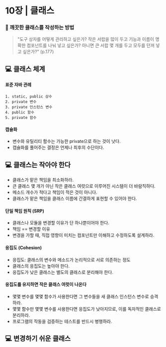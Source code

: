 # 10장 | 클래스

### 🚩 깨끗한 클래스를 작성하는 방법

> "도구 상자를 어떻게 관리하고 싶은가? 작은 서랍을 많이 두고 기능과 이름이 명확한 컴포넌트를 나눠 넣고 싶은가? 아니면 큰 서랍 몇 개를 두고 모두를 던져 넣고 싶은가?" (p.177)

## 💻 클래스 체계

#### 표준 자바 관례

```
1. static, public 상수
2. private 변수
3. private 인스턴스 변수
4. public 함수
5. private 함수
```

#### 캡슐화

* 변수와 유틸리티 함수는 가능한 private으로 하는 것이 낫다.
* 캡슐화를 풀어주는 결정은 언제나 최후의 수단이다.

## 💻 클래스는 작아야 한다

* 클래스가 맡은 책임을 최소화하라.
* 큰 클래스 몇 개가 아닌 작은 클래스 여럿으로 이루어진 시스템이 더 바람직하다.
* 메소드 개수가 적다고 책임이 적은 것이 아니다.
* 클래스가 맡은 책임을 클래스 이름에 간결하게 표현할 수 있어야 한다.

#### 단일 책임 원칙 (SRP)

* 클래스나 모듈을 변경할 이유가 단 하나뿐이어야 한다.
* 책임 == 변경할 이유
* 변경을 가할 때, 직접 영향이 미치는 컴포넌트만 이해하고 수정하도록 설계하라.

#### 응집도 (Cohesion)

* 응집도: 클래스의 변수와 메소드가 논리적으로 서로 의존하는 정도
* 클래스의 응집도는 높아야 한다.
* 응집도가 낮은 클래스는 별도의 클래스로 분리해야 한다.

#### 응집도를 유지하면 작은 클래스 여럿이 나온다

* 몇몇 변수를 몇몇 함수가 사용한다면 그 변수들을 새 클래스 인스턴스 변수로 승격하라.
* 몇몇 함수만 몇몇 변수를 사용한다면 응집도가 낮아지므로, 이를 독자적인 클래스로 분리하라.
* 프로그램의 작동을 검증하는 테스트를 반드시 병행하라.

## 💻 변경하기 쉬운 클래스

